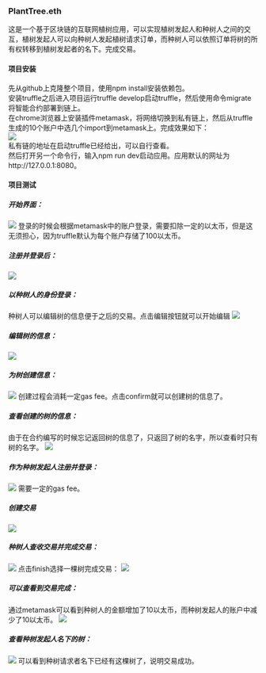 ### PlantTree.eth
这是一个基于区块链的互联网植树应用，可以实现植树发起人和种树人之间的交互，植树发起人可以向种树人发起植树请求订单，而种树人可以依照订单将树的所有权转移到植树发起者的名下。完成交易。
#### 项目安装
先从github上克隆整个项目，使用npm install安装依赖包。  
安装truffle之后进入项目运行truffle develop启动truffle，然后使用命令migrate将智能合约部署到链上。  
在chrome浏览器上安装插件metamask，将网络切换到私有链上，然后从truffle生成的10个账户中选几个import到metamask上。完成效果如下：  
![](./assert/14.png)  
私有链的地址在启动truffle已经给出，可以自行查看。   
然后打开另一个命令行，输入npm run dev启动应用。应用默认的网址为http://127.0.0.1:8080。   
#### 项目测试
##### 开始界面：
![](./assert/1.png)
登录的时候会根据metamask中的账户登录，需要扣除一定的以太币，但是这无须担心，因为truffle默认为每个账户存储了100以太币。
##### 注册并登录后：
![](./assert/2.png)
##### 以种树人的身份登录：
种树人可以编辑树的信息便于之后的交易。点击编辑按钮就可以开始编辑
![](./assert/3.png)
##### 编辑树的信息：
![](./assert/4.png)
##### 为树创建信息：
![](./assert/5.png)
创建过程会消耗一定gas fee。点击confirm就可以创建树的信息了。
##### 查看创建的树的信息：
由于在合约编写的时候忘记返回树的信息了，只返回了树的名字，所以查看时只有树的名字。
![](./assert/6.png)
##### 作为种树发起人注册并登录：
![](./assert/8.png)
需要一定的gas fee。
##### 创建交易
![](./assert/9.png)
##### 种树人查收交易并完成交易：
![](./assert/10.png)
点击finish选择一棵树完成交易：
![](./assert/11.png)
##### 可以查看到交易完成：
通过metamask可以看到种树人的金额增加了10以太币，而种树发起人的账户中减少了10以太币。
![](./assert/12.png)
##### 查看种树发起人名下的树：
![](./assert/13.png)
可以看到种树请求者名下已经有这棵树了，说明交易成功。
